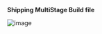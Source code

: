 **Shipping MultiStage Build file**


![image](https://user-images.githubusercontent.com/8718083/231018754-ec1f7816-3eff-476b-b0d7-ad818b5d32ce.png)
